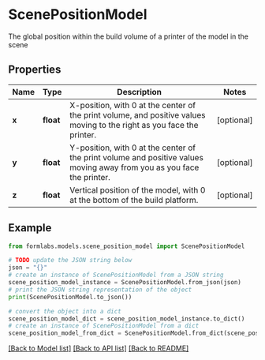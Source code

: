# ScenePositionModel

The global position within the build volume of a printer of the model in the scene

## Properties

Name | Type | Description | Notes
------------ | ------------- | ------------- | -------------
**x** | **float** | X-position, with 0 at the center of the print volume, and positive values moving to the right as you face the printer. | [optional] 
**y** | **float** | Y-position, with 0 at the center of the print volume and positive values moving away from you as you face the printer. | [optional] 
**z** | **float** | Vertical position of the model, with 0 at the bottom of the build platform. | [optional] 

## Example

```python
from formlabs.models.scene_position_model import ScenePositionModel

# TODO update the JSON string below
json = "{}"
# create an instance of ScenePositionModel from a JSON string
scene_position_model_instance = ScenePositionModel.from_json(json)
# print the JSON string representation of the object
print(ScenePositionModel.to_json())

# convert the object into a dict
scene_position_model_dict = scene_position_model_instance.to_dict()
# create an instance of ScenePositionModel from a dict
scene_position_model_from_dict = ScenePositionModel.from_dict(scene_position_model_dict)
```
[[Back to Model list]](../README.md#documentation-for-models) [[Back to API list]](../README.md#documentation-for-api-endpoints) [[Back to README]](../README.md)


